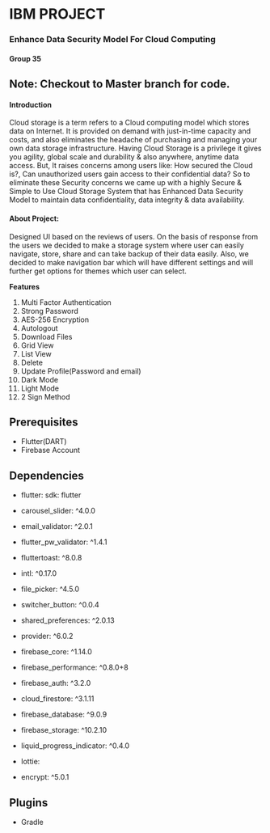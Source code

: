 # IBM PROJECT
### Enhance Data Security Model For Cloud Computing
#### Group 35

## Note: Checkout to Master branch for code.

#### Introduction
Cloud storage is a term refers to a Cloud computing model which stores data on Internet. It is provided on demand with just-in-time capacity and costs, and also eliminates the headache of purchasing and managing your own data storage infrastructure. Having Cloud Storage is a privilege it gives you agility, global scale and durability & also anywhere, anytime data access. But, It raises concerns among users like: How secured the Cloud is?, Can unauthorized users gain access to their confidential data? So to eliminate these Security concerns we came up with a highly Secure & Simple to Use Cloud Storage System that has Enhanced Data Security Model to maintain data confidentiality, data integrity & data availability.
&nbsp;
#### About Project:

Designed UI based on the reviews of users. On the basis of response from the users we decided to make a
storage system where user can easily navigate, store, share and can take backup of their data easily. Also,
we decided to make navigation bar which will have different settings and will further get options for
themes which user can select.

**Features**
   1. Multi Factor Authentication
   2. Strong Password
   3. AES-256 Encryption
   4. Autologout
   5. Download Files
   6. Grid View
   7. List View
   8. Delete
   9. Update Profile(Password and email)
   10. Dark Mode
   11. Light Mode
   12. 2 Sign Method

## Prerequisites

- Flutter(DART)
- Firebase Account

## Dependencies

-  flutter:
    sdk: flutter

- carousel_slider: ^4.0.0
- email_validator: ^2.0.1
- flutter_pw_validator: ^1.4.1
- fluttertoast: ^8.0.8
- intl: ^0.17.0
- file_picker: ^4.5.0
- switcher_button: ^0.0.4
- shared_preferences: ^2.0.13
- provider: ^6.0.2
- firebase_core: ^1.14.0
- firebase_performance: ^0.8.0+8
- firebase_auth: ^3.2.0
- cloud_firestore: ^3.1.11
- firebase_database: ^9.0.9
- firebase_storage: ^10.2.10
- liquid_progress_indicator: ^0.4.0
- lottie:
- encrypt: ^5.0.1

## Plugins

- Gradle

